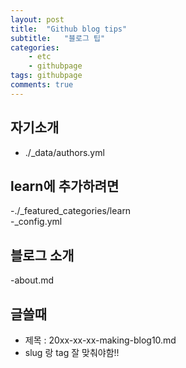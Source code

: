 ```yaml
---
layout: post
title:  "Github blog tips"
subtitle:   "블로그 팁"
categories: 
    - etc
    - githubpage
tags: githubpage
comments: true
---
```



## 자기소개
- ./_data/authors.yml   

## learn에 추가하려면   
-./_featured_categories/learn   
-_config.yml   

## 블로그 소개
-about.md   

## 글쓸때
- 제목 : 20xx-xx-xx-making-blog10.md   
- slug 랑 tag 잘 맞춰야함!!   
